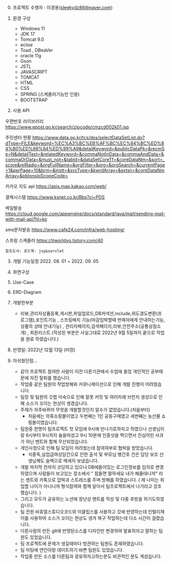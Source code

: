 0. 프로젝트 수행자 : 이경용(sleekydz86@naver.com)

1. 환경 구성
   + Windows 11
   + JDK 17
   + Tomcat 9.0
   + eclise
   + Toad , DBeaVer 
   + oracle 11g
   + Gson
   + JSTL
   + JAVASCRIPT
   + TOMCAT
   + HTML
   + CSS 
   + SPRING (스케줄러기능만 인용)
   + BOOTSTRAP
   
2. 사용 API

  우편번호 라이브러리
   https://www.epost.go.kr/search/zipcode/cmzcd002k01.jsp
   
   주민센터 현황
   https://www.data.go.kr/tcs/dss/selectDataSetList.do?dType=FILE&keyword=%EC%A3%BC%EB%AF%BC%EC%84%BC%ED%84%B0%ED%98%84%ED%99%A9&detailKeyword=&publicDataPk=&recmSe=N&detailText=&relatedKeyword=&commaNotInData=&commaAndData=&commaOrData=&must_not=&tabId=&dataSetCoreTf=&coreDataNm=&sort=_score&relRadio=&orgFullName=&orgFilter=&org=&orgSearch=&currentPage=1&perPage=10&brm=&instt=&svcType=&kwrdArray=&extsn=&coreDataNmArray=&pblonsipScopeCode=
   
   카카오 지도 api
   https://apis.map.kakao.com/web/
   
   결제시스템
   https://www.ksnet.co.kr/Bbs?ci=PDS
   
   
   메일발송
   https://cloud.google.com/appengine/docs/standard/java/mail/sending-mail-with-mail-api?hl=ko
   
   
   sms문자발송
   https://www.cafe24.com/infra/web-hosting/
   
   스프링 스케줄러
   https://itworldyo.tistory.com/40
   
    참조도서: 로드북- jsp&servlet

3. 개발 기능일정  2022. 08. 01 ~ 2022. 09. 05
  
4. 화면구성

5. Use-Case

6. ERD-Diagram

7. 개발한부분
   + 리뷰,관리자상품등록,게시판,파일업로드,DB커넥션,include,위도경도변환(프로그램),포인트기능
      , 스프링배치 기능(마감임박할때 판매자에게 안내하는기능,상품의 상태 안내기능)
      , 관리자페이지,검색페이지,리뷰,안전주소(공통상점소개)
      , 회원리스트
         (작성된 부분은 사실그대로 2022년 9월 5일까지 끝으로 작업을 완료 하였습니다.)

8. 반영일: 2022년 12월 13일 (미정)

9. 아쉬웠던점...
   +  같이 프로젝트 참여한 사람이 이전 다른기관에서 수업에 들었 개인적인 공부때문에 자진 탈퇴를 했습니다.
   +  작업중 같은 팀원의 작업방해와 커뮤니케이션으로 인해 개발 진행이 어려웠습니다.
   +  팀장 및 팀원의 깃랩 미숙으로 인해 잘못 커밋 및 여러차례 브런치 생성으로 인해 소스가 꼬이는 현상이 생겼습니다.
   +  주제가 자주바뀌어 무엇을 개발할것인지 알수가 없었습니다.(처음부터)
        -  처음에는 의류쇼핑몰이였고 두번째는 1인 공동구매였고 세번째는 농산물 쇼핑몰이였습니다.
   +  팀원중 한명이 팀프로젝트 첫 모임에 9시에 만나기로하자고 하였으나 선생님이랑 6시부터 9시까지 술을마셨고
      9시 10분에 인증샷을 찍으면서 진심어린 사과가 아닌 멘트와 함께 무산되었습니다.
   +  개인사정으로 인해 팀 모임이 어려웠는데 참여여부로 협박을 받았습니다.
        - 식중독,실업급여상담건으로 인한 출석 및 부모님 병간호 건은 담당 보조 선생님께도 슬랙으로 메세지 보냈습니다.
   +  개발 마지막 전까지 코딩하고 있으나 DB에들어있는 로그인정보를 임의로 변경하였으며 사람들이 보고있는 장소에서 
      " 힘들면 말하세요 내가 해줄테니까" 라는 멘트와 카톡으로 압박과 스트레스를 주며 방해를 하였습니다.
       ( 제 나이는 취업할 나이가 아니니까 형식참여와 함께 알아서 팀프로젝트에서 나가라고 강조했습니다. )
   +  그리고 모두가 공유하는 노션에 장난성 멘트를 작성 및 다중 추방을 하기도하였습니다.
   +  팀 전원 비쥬얼스튜디오코드와 이클립스를 사용하고 깃에 반영하는데 인텔리제이를 사용하여 소스가 꼬이는 현상도 생겨 복구 작업하는데 다소 시간이 걸렸습니다.
   +  다른사람의 만든 git에 반영된소스를 디자인만 변경하여 발표하자고 말하는 팀원도 있었습니다.
   +  팀 프로젝트에 문제가 생길때마다 방관하는 팀원도 존재하였습니다.
   +  팀 미팅에 연인이랑 데이트하기 바쁜 팀원도 있었습니다.
   +  작업중 만든 소스를 다른팀과 광유하자고하는분도 비관적인 분도 계셨습니다.
